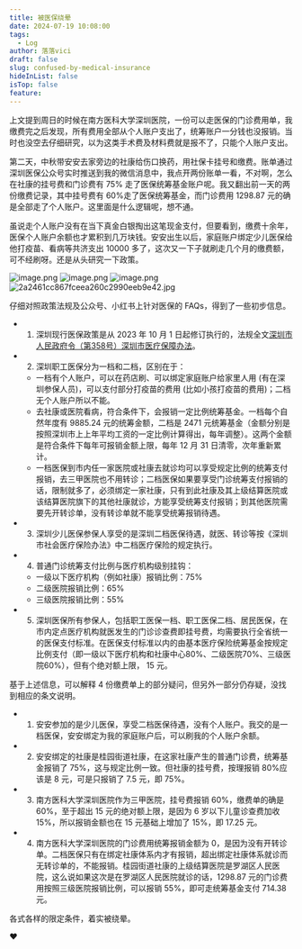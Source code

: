 ```yaml
---
title: 被医保绕晕
date: 2024-07-19 10:08:00
tags:
  - Log
author: 落落vici
draft: false
slug: confused-by-medical-insurance
hideInList: false
isTop: false
feature:
---
```

上文提到周日的时候在南方医科大学深圳医院，一份可以走医保的门诊费用单，我缴费完之后发现，所有费用全部从个人账户支出了，统筹账户一分钱也没报销。当时也没空去仔细研究，以为这类手术费及材料费就是报不了，只能个人账户支出。

第二天，中秋带安安去家旁边的社康给伤口换药，用社保卡挂号和缴费。账单通过深圳医保公众号实时推送到我的微信消息中，我点开两份账单一看，不对啊，怎么在社康的挂号费和门诊费有 75% 走了医保统筹基金账户呢。我又翻出前一天的两份缴费记录，其中挂号费有 60%走了医保统筹基金，而门诊费用 1298.87 元的确是全部走了个人账户。这里面是什么逻辑呢，想不通。

虽说走个人账户没有在当下真金白银掏出这笔现金支付，但要看到，缴费十余年，医保个人账户余额也才累积到几万块钱。安安出生以后，家庭账户绑定少儿医保给他打疫苗、看病等共济支出 10000 多了，这次又一下子就刷走几个月的缴费额，可不经刷呀。还是从头研究一下政策。

  <gallery> ![image.png](https://img.hux.ink/image/2024/07/202407181640093.png)
![image.png](https://img.hux.ink/image/2024/07/202407181641800.png)
![image.png](https://img.hux.ink/image/2024/07/202407181641380.png)
![2a2461cc867fceea260c2990eeb9e42.jpg](https://img.hux.ink/image/2024/07/202407181650465.jpg) <gallery>


仔细对照政策法规及公众号、小红书上针对医保的 FAQs，得到了一些初步信息。
- 1. 深圳现行医保政策是从 2023 年 10 月 1 日起修订执行的，法规全文[深圳市人民政府令（第358号）深圳市医疗保障办法](https://www.sz.gov.cn/gkmlpt/content/10/10826/post_10826875.html#748)。
- 2. 深圳职工医保分为一档和二档，区别在于：
	- 一档有个人账户，可以在药店刷、可以绑定家庭账户给家里人用 (有在深圳参保人员)，可以支付部分打疫苗的费用 (比如小孩打疫苗的费用)；二档无个人账户所以不能。
	- 去社康或医院看病，符合条件下，会报销一定比例统筹基金。一档每个自然年度有 9885.24 元的统筹金额，二档是 2471 元统筹基金（金额分别是按照深圳市上上年平均工资的一定比例计算得出，每年调整）。这两个金额是符合条件下每年可报销金额上限，每年 12 月 31 日清零，次年重新累计。
	- 一档医保到市内任一家医院或社康去就诊均可以享受规定比例的统筹支付报销，去三甲医院也不用转诊；二档医保如果要享受门诊统筹支付报销的话，限制就多了，必须绑定一家社康，只有到此社康及其上级结算医院或该结算医院旗下的其他社康就诊，方能享受统筹支付报销；到其他医院需要先开转诊单，没有转诊单就不能享受统筹报销待遇。
- 3. 深圳少儿医保参保人享受的是深圳二档医保待遇，就医、转诊等按《深圳市社会医疗保险办法》中二档医疗保险的规定执行。
- 4. 普通门诊统筹支付比例与医疗机构级别挂钩：
	- 一级以下医疗机构（例如社康）报销比例：75%
	- 二级医院报销比例：65%
	- 三级医院报销比例：55%
- 5. 深圳医保所有参保人，包括职工医保一档、职工医保二档、居民医保，在市内定点医疗机构就医发生的门诊诊查费即挂号费，均需要执行全省统一的医保支付标准。在医保支付标准以内的由基本医疗保险统筹基金按规定比例支付（即一级以下医疗机构和社康中心80%、二级医院70%、三级医院60%），但有个绝对额上限， 15 元。

基于上述信息，可以解释 4 份缴费单上的部分疑问，但另外一部分仍存疑，没找到相应的条文说明。
- 1. 安安参加的是少儿医保，享受二档医保待遇，没有个人账户。我交的是一档医保，安安绑定为我的家庭账户后，可以刷我的个人账户余额。
- 2. 安安绑定的社康是桂园街道社康，在这家社康产生的普通门诊费，统筹基金报销了 75%，这与规定比例一致。但社康的挂号费，按理报销 80%应该是 8 元，可是只报销了 7.5 元，即 75%。
- 3. 南方医科大学深圳医院作为三甲医院，挂号费报销 60%，缴费单的确是 60%，至于超出 15 元的绝对额上限，是因为 6 岁以下儿童诊查费加收 15%，所以报销金额也在 15 元基础上增加了 15%，即 17.25 元。
- 4. 南方医科大学深圳医院的门诊费用统筹报销金额为 0，是因为没有开转诊单。二档医保只有在绑定社康体系内才有报销，超出绑定社康体系就诊而无转诊单的，不能报销。桂园街道社康的上级结算医院是罗湖区人民医院，这么说如果这次是在罗湖区人民医院就诊的话，1298.87 元的门诊费用按照三级医院报销比例，可以报销 55%，即可走统筹基金支付 714.38 元。

各式各样的限定条件，着实被绕晕。

❤